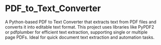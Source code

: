 # PDF_to_Text_Converter
A Python-based PDF to Text Converter that extracts text from PDF files and converts it into editable text format. This project uses libraries like PyPDF2 or pdfplumber for efficient text extraction, supporting single or multiple page PDFs. Ideal for quick document text extraction and automation tasks.
